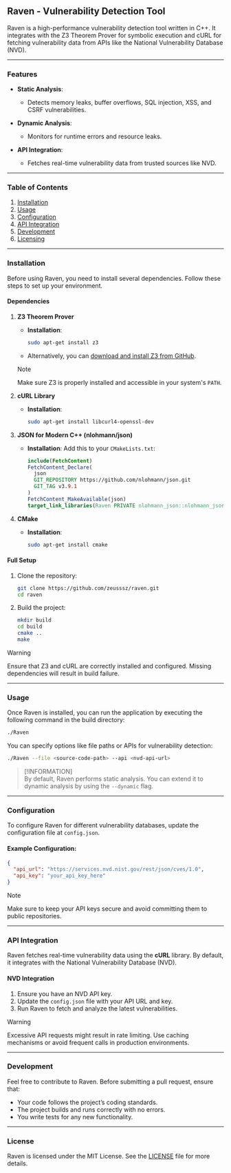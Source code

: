 ## Raven - Vulnerability Detection Tool

Raven is a high-performance vulnerability detection tool written in C++. It integrates with the Z3 Theorem Prover for symbolic execution and cURL for fetching vulnerability data from APIs like the National Vulnerability Database (NVD).

---

### Features

- **Static Analysis**:
  - Detects memory leaks, buffer overflows, SQL injection, XSS, and CSRF vulnerabilities.
  
- **Dynamic Analysis**:
  - Monitors for runtime errors and resource leaks.

- **API Integration**:
  - Fetches real-time vulnerability data from trusted sources like NVD.

---

### Table of Contents

1. [Installation](#installation)
2. [Usage](#usage)
3. [Configuration](#configuration)
4. [API Integration](#api-integration)
5. [Development](#development)
6. [Licensing](#license)

---

### Installation

Before using Raven, you need to install several dependencies. Follow these steps to set up your environment.

#### Dependencies

1. **Z3 Theorem Prover**
   - **Installation**:
     ```bash
     sudo apt-get install z3
     ```
   - Alternatively, you can [download and install Z3 from GitHub](https://github.com/Z3Prover/z3).

   > [!NOTE]  
   > Make sure Z3 is properly installed and accessible in your system's `PATH`.

2. **cURL Library**
   - **Installation**:
     ```bash
     sudo apt-get install libcurl4-openssl-dev
     ```

3. **JSON for Modern C++ (nlohmann/json)**
   - **Installation**:
     Add this to your `CMakeLists.txt`:
     ```cmake
     include(FetchContent)
     FetchContent_Declare(
       json
       GIT_REPOSITORY https://github.com/nlohmann/json.git
       GIT_TAG v3.9.1
     )
     FetchContent_MakeAvailable(json)
     target_link_libraries(Raven PRIVATE nlohmann_json::nlohmann_json)
     ```

4. **CMake**
   - **Installation**:
     ```bash
     sudo apt-get install cmake
     ```

#### Full Setup

1. Clone the repository:
   ```bash
   git clone https://github.com/zeusssz/raven.git
   cd raven
   ```

2. Build the project:
   ```bash
   mkdir build
   cd build
   cmake ..
   make
   ```

> [!WARNING]  
> Ensure that Z3 and cURL are correctly installed and configured. Missing dependencies will result in build failure.

---

### Usage

Once Raven is installed, you can run the application by executing the following command in the build directory:

```bash
./Raven
```

You can specify options like file paths or APIs for vulnerability detection:

```bash
./Raven --file <source-code-path> --api <nvd-api-url>
```

> [!INFORMATION]  
> By default, Raven performs static analysis. You can extend it to dynamic analysis by using the `--dynamic` flag.

---

### Configuration

To configure Raven for different vulnerability databases, update the configuration file at `config.json`.

#### Example Configuration:

```json
{
  "api_url": "https://services.nvd.nist.gov/rest/json/cves/1.0",
  "api_key": "your_api_key_here"
}
```

> [!NOTE]  
> Make sure to keep your API keys secure and avoid committing them to public repositories.

---

### API Integration

Raven fetches real-time vulnerability data using the **cURL** library. By default, it integrates with the National Vulnerability Database (NVD).

#### NVD Integration

1. Ensure you have an NVD API key.
2. Update the `config.json` file with your API URL and key.
3. Run Raven to fetch and analyze the latest vulnerabilities.

> [!WARNING]  
> Excessive API requests might result in rate limiting. Use caching mechanisms or avoid frequent calls in production environments.

---

### Development

Feel free to contribute to Raven. Before submitting a pull request, ensure that:

- Your code follows the project’s coding standards.
- The project builds and runs correctly with no errors.
- You write tests for any new functionality.

---

### License

Raven is licensed under the MIT License. See the [LICENSE](LICENSE) file for more details.
